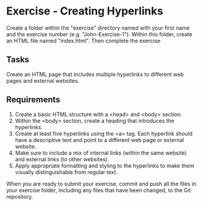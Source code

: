# Exercise - Creating Hyperlinks

Create a folder within the "exercise" directory named with your first name and the exercise number (e.g. "John-Exercise-1"). Within this folder, create an HTML file named "index.html". Then complete the exercise

## Tasks

Create an HTML page that includes multiple hyperlinks to different web pages and external websites.

## Requirements

1. Create a basic HTML structure with a &lt;head&gt; and &lt;body&gt; section.
2. Within the &lt;body&gt; section, create a heading that introduces the hyperlinks.
3. Create at least five hyperlinks using the &lt;a&gt; tag. Each hyperlink should have a descriptive text and point to a different web page or external website.
4. Make sure to include a mix of internal links (within the same website) and external links (to other websites).
5. Apply appropriate formatting and styling to the hyperlinks to make them visually distinguishable from regular text.

When you are ready to submit your exercise, commit and push all the files in your exercise folder, including any files that have been changed, to the Git repository.

